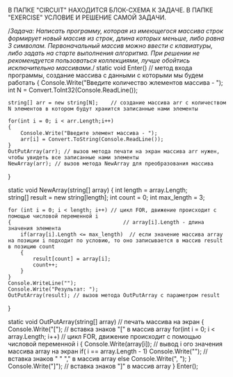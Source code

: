 В ПАПКЕ "CIRCUIT" НАХОДИТСЯ БЛОК-СХЕМА К ЗАДАЧЕ.
В ПАПКЕ "EXERCISE" УСЛОВИЕ И РЕШЕНИЕ САМОЙ ЗАДАЧИ.


/*Задача: Написать программу, которая из имеющегося массива строк формирует новый массив из строк, длина которых меньше, 
либо равна 3 символам. Первоначальный массив можно ввести с клавиатуры, либо задать на старте выполнения алгоритма. 
При решении не рекомендуется пользоваться коллекциями, лучше обойтись исключительно массивами.*/
static void Enter()  // метод входа программы, создание массива с данными с которыми мы будем работать
{
    Console.Write("Введите количество жлементов массива - ");
    int N = Convert.ToInt32(Console.ReadLine());

    string[] arr = new string[N];    // создание массива arr с количеством N элементов в котором будут хранится записанные нами элементы
    
    for(int i = 0; i < arr.Length;i++)
    {
        Console.Write("Введите элемент массива - ");
        arr[i] = Convert.ToString(Console.ReadLine());
    }
    OutPutArray(arr); // вызов метода печати на экран массива arr нужен, чтобы увидеть все записанные нами элементы
    NewArray(arr); // вызов метода NewArray для преобразования массива
}

static void NewArray(string[] array)
{
  int length = array.Length;			
	string[] result = new string[length];
	int count = 0;
  int max_length = 3;
			
	for (int i = 0; i < length; i++) // цикл FOR, движение происходит с помощью числовой переменной i 
	{                                    // array[i].Length - длина значения элемента
		if(array[i].Length <= max_length)  // если значение массива array на позиции i подходит по условию, то оно записывается в массив result в позицию count
		{
			result[count] = array[i];
			count++;
		}
	}
    Console.WriteLine("");
    Console.Write("Результат: "); 
    OutPutArray(result); // вызов метода OutPutArray с параметром result
}

static void OutPutArray(string[] array) // печать массива на экран
{
    Console.Write("[");   // вставка знаков "[" в массив array
    for(int i = 0; i < array.Length; i++)  // цикл FOR, движение происходит с помощью числовой переменной i 
    {
        Console.Write(array[i]);   // вывод i ого значения массива array на экран
        if( i == array.Length - 1) Console.Write(""); // вставка знаков " " "," в массив array
        else Console.Write(", ");
    }
    Console.Write("]"); // вставка знаков "]" в массив array
}
Enter();
